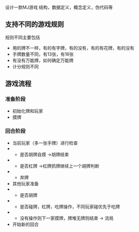 设计一款MJ游戏
结构，数据定义，概念定义，伪代码等

## 支持不同的游戏规则
规则不同主要包括

- 用的牌不一样，有的有字牌，有的没有，有的有花牌，有的没有
- 手牌数量不同，有13张，有16张
- 有没有万能牌，如何确定万能牌
- 计分规则不同


## 游戏流程
### 准备阶段
- 初始化牌和玩家
- 摸牌
### 回合阶段
- 当前玩家（多一张手牌）进行检查
- - 是否胡牌自摸 ->胡牌结束
- - 是否杠牌 ->杠牌抓牌继续上一个胡牌判断
- - 弃牌
- 其他玩家准备
- - 是否胡牌
- - 是否碰牌，杠牌，吃牌操作，不同玩家碰优先于吃牌
- - 没有操作则下一家摸牌，牌堆无牌则结束 -> 流局
- 开始新的回合